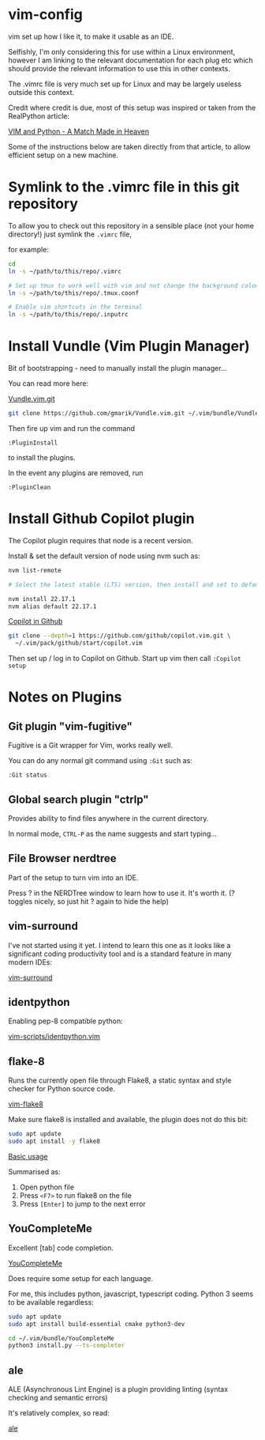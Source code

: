 # vim-config
vim set up how I like it, to make it usable as an IDE.

Selfishly, I'm only considering this for use within a Linux
environment, however I am linking to the relevant documentation
for each plug etc which should provide the relevant information
to use this in other contexts.

The .vimrc file is very much set up for Linux and may be largely
useless outside this context.

Credit where credit is due, most of this setup was inspired or 
taken from the RealPython article:

[VIM and Python - A Match Made in Heaven](https://realpython.com/vim-and-python-a-match-made-in-heaven/)

Some of the instructions below are taken directly from that article, to allow
efficient setup on a new machine.




# Symlink to the .vimrc file in this git repository

To allow you to check out this repository in a sensible
place (not your home directory!) just symlink the `.vimrc` file,

for example:

```bash
cd
ln -s ~/path/to/this/repo/.vimrc

# Set up tmux to work well with vim and not change the background colour
ln -s ~/path/to/this/repo/.tmux.coonf

# Enable vim shortcuts in the terminal
ln -s ~/path/to/this/repo/.inputrc
```

# Install Vundle (Vim Plugin Manager)

Bit of bootstrapping - need to manually install the plugin manager...

You can read more here:

[Vundle.vim.git](https://github.com/VundleVim/Vundle.vim)

```bash
git clone https://github.com/gmarik/Vundle.vim.git ~/.vim/bundle/Vundle.vim
```

Then fire up vim and run the command 

`:PluginInstall` 

to install the plugins.

In the event any plugins are removed, run

`:PluginClean`

# Install Github Copilot plugin 

The Copilot plugin requires that node is a recent version.

Install & set the default version of node using nvm such as:

```bash
nvm list-remote

# Select the latest stable (LTS) version, then install and set to default:

nvm install 22.17.1
nvm alias default 22.17.1
```

[Copilot in Github](https://github.com/github/copilot.vim)

```bash
git clone --depth=1 https://github.com/github/copilot.vim.git \
  ~/.vim/pack/github/start/copilot.vim
```

Then set up / log in to Copilot on Github.
Start up vim then call `:Copilot setup`

# Notes on Plugins

## Git plugin "vim-fugitive"

Fugitive is a Git wrapper for Vim, works really well.

You can do any normal git command using `:Git` such as:

```vim
:Git status
```

## Global search plugin "ctrlp"

Provides ability to find files anywhere in the current directory.

In normal mode, `CTRL-P` as the name suggests and start typing...

## File Browser nerdtree

Part of the setup to turn vim into an IDE.  

Press ? in the NERDTree window to learn how to use it.  It's worth it.
(? toggles nicely, so just hit ? again to hide the help)

## vim-surround

I've not started using it yet.  I intend to learn this one as it looks
like a significant coding productivity tool and is a standard feature 
in many modern IDEs:

[vim-surround](https://github.com/tpope/vim-surround)

## identpython

Enabling pep-8 compatible python:

[vim-scripts/identpython.vim](https://github.com/vim-scripts/indentpython.vim)

## flake-8

Runs the currently open file through Flake8, a static syntax and style checker for Python source code.

[vim-flake8](https://github.com/nvie/vim-flake8)

Make sure flake8 is installed and available, the plugin does not do this bit:

```bash
sudo apt update
sudo apt install -y flake8
```
[Basic usage](https://github.com/nvie/vim-flake8?tab=readme-ov-file#usage)

Summarised as:

1. Open python file
2. Press `<F7>` to run flake8 on the file
3. Press `[Enter]` to jump to the next error

## YouCompleteMe

Excellent [tab] code completion.

[YouCompleteMe](https://github.com/ycm-core/YouCompleteMe)

Does require some setup for each language.

For me, this includes python, javascript, typescript coding.
Python 3 seems to be available regardless:

```bash
sudo apt update
sudo apt install build-essential cmake python3-dev

cd ~/.vim/bundle/YouCompleteMe
python3 install.py --ts-completer
```

## ale

ALE (Asynchronous Lint Engine) is a plugin providing linting 
(syntax checking and semantic errors) 

It's relatively complex, so read:

[ale](https://github.com/dense-analysis/ale)

